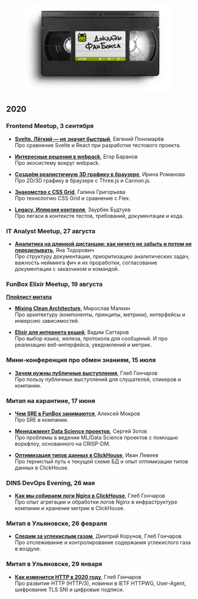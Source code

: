 <p align="center"><img src="logo@2x.png" width="400"></p>

## 2020

### Frontend Meetup, 3 сентября

- **[Svelte. Лёгкий — не значит быстрый](/meetups/2020-09-03-frontend-meetup/01-svelte/)**, Евгений Пономарёв<br>
  Про сравнение Svelte и React при разработке тестового проекта.

- **[Интересные решения в webpack](/meetups/2020-09-03-frontend-meetup/02-webpack/)**, Егор Баранов<br>
  Про экосистему вокруг webpack.

- **[Создаём реалистичную 3D графику в браузере](/meetups/2020-09-03-frontend-meetup/03-3d-graphics/)**, Ирина Романова<br>
  Про 2D/3D графику в браузере с Three.js и Cannon.js.

- **[Знакомство с CSS Grid](/meetups/2020-09-03-frontend-meetup/04-css-grid/)**, Галина Григорьева<br>
  Про технологию CSS Grid и сравнение с Flex.

- **[Legacy. Иллюзия контроля](/meetups/2020-09-03-frontend-meetup/05-legacy/)**, Заурбек Будтуев<br>
  Про легаси в контексте тестов, требований, документации и кода.


### IT Analyst Meetup, 27 августа

- **[Аналитика на длинной дистанции: как ничего не забыть и потом не переделывать](/meetups/2020-08-27-it-analyst/01-solution-analytics/)**, Яна Тодорович<br>
  Про структуру документации, приоритизацию аналитических задач, важность нейминга фич и их проработки, согласование документации с заказчиком и командой.


### FunBox Elixir Meetup, 19 августа

**[Плейлист митапа](https://www.youtube.com/playlist?list=PLJ7kxG-M2-mOWPfLPvFQlGYplSBq1BprZ)**

- **[Mixing Clean Architecture](/meetups/2020-08-19-elixir/01-mixing-clean-architecture/)**, Мирослав Малкин<br>
  Про архитектуру (компоненты, принципы, метрики), интерфейсы и инверсию зависимостей.

- **[Elixir для интернета вещей](/meetups/2020-08-19-elixir/02-internet-of-things/)**, Вадим Саттаров<br>
  Про выбор языка, железа, протокола для сообщений. И про реализацию веб-интерфейса, уведомлений и метрик.


### Мини-конференция про обмен знаниям, 15 июля

- **[Зачем нужны публичные выступления](/meetups/2020-07-15-knowledge-sharing/01-public-talks/)**, Глеб Гончаров<br>
  Про пользу публичных выступлений для слушателей, спикеров и компании.


### Митап на карантине, 17 июня

- **[Чем SRE в FunBox занимаются](/meetups/2020-06-17-quarantine/01-sre/)**, Алексей Мокров<br>
  Про SRE в компании. 

- **[Менеджмент Data Science проектов](/meetups/2020-06-17-quarantine/02-crisp-dm/)**, Сергей Зотов<br>
  Про проблемы в ведении ML/Data Science проектов с помощью воркфлоу, основанного на CRISP-DM.

- **[Оптимизация типов данных в ClickHouse](/meetups/2020-06-17-quarantine/03-clickhouse-data-types-optimization/)**, Иван Левеев<br>
  Про тернистый путь к текущей схеме БД и опыт оптимизации типов данных в ClickHouse.


### DINS DevOps Evening, 26 мая

- **[Как мы собираем логи Nginx в ClickHouse](/meetups/2020-05-26-dins-devops-evening/01-nginx-logging-with-clickhouse/)**, Глеб Гончаров<br>
  Про опыт агрегации и обработки логов Nginx в инфраструктуре компании и хранение метрик в ClickHouse.


### Митап в Ульяновске, 26 февраля

- **[Следим за углекислым газом](/meetups/2020-02-26-ulsk/01-co2/)**, Дмитрий Корунов, Глеб Гончаров<br>
  Про отслеживание и контролирование содержания углекислого газа в воздухе.


### Митап в Ульяновске, 29 января

- **[Как изменится HTTP в 2020 году](/meetups/2020-01-29-ulsk/01-http-2020/)**, Глеб Гончаров<br>
  Про развитие HTTP (HTTP/3), новинки в IETF HTTPWG, User-Agent, шифрование TLS SNI и цифровые подписи.
